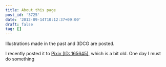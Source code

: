 ```yaml
---
title: About this page
post_id: '3725'
date: '2012-09-14T10:12:37+09:00'
draft: false
tag: []
---
```


Illustrations made in the past and 3DCG are posted.

I recently posted it to [Pixiv (ID: 165645),](http://www.pixiv.net/member.php?id=165645) which is a bit old. One day I must do something